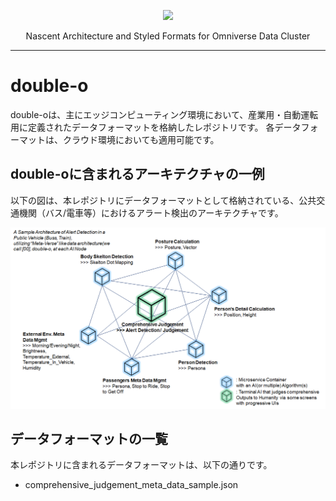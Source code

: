 <p align="center">
  <img src="https://user-images.githubusercontent.com/91356865/142166859-502f4e3e-f2ff-4c42-b4e8-c1628487e03b.png"  width="300" >
</p>
<p align="center">
  Nascent Architecture and Styled Formats for Omniverse Data Cluster
</p>

***  

# double-o 
double-oは、主にエッジコンピューティング環境において、産業用・自動運転用に定義されたデータフォーマットを格納したレポジトリです。 
各データフォーマットは、クラウド環境においても適用可能です。  

## double-oに含まれるアーキテクチャの一例
以下の図は、本レポジトリにデータフォーマットとして格納されている、公共交通機関（バス/電車等）におけるアラート検出のアーキテクチャです。  

![double_o_alert](double_o.png)

## データフォーマットの一覧
本レポジトリに含まれるデータフォーマットは、以下の通りです。  

* comprehensive_judgement_meta_data_sample.json  


